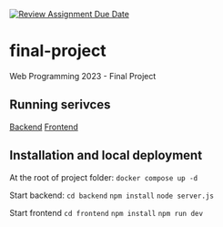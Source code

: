[![Review Assignment Due Date](***REMOVED***)](***REMOVED***)

# final-project

Web Programming 2023 - Final Project

## Running serivces

[Backend](https://final-project-marketplace-db.onrender.com)
[Frontend](https://marketplace-final-front.onrender.com)

## Installation and local deployment

At the root of project folder:
`docker compose up -d`

Start backend:
`cd backend`
`npm install`
`node server.js`

Start frontend
`cd frontend`
`npm install`
`npm run dev`
